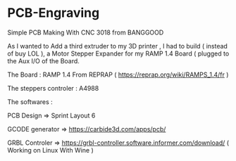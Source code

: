 # PCB-Engraving
Simple PCB Making With CNC 3018 from BANGGOOD 

As I wanted to Add a third extruder to my 3D printer , I had to build ( instead of buy LOL ), a Motor Stepper Expander for my RAMP 1.4 Board ( plugged to the Aux I/O of the Board.

The Board :
RAMP 1.4 From REPRAP ( https://reprap.org/wiki/RAMPS_1.4/fr )

The steppers controler :
A4988

The softwares :

PCB Design      => Sprint Layout 6

GCODE generator => https://carbide3d.com/apps/pcb/

GRBL Controler  => https://grbl-controller.software.informer.com/download/ ( Working on Linux With Wine )
